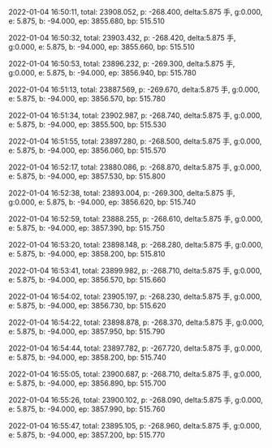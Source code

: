 2022-01-04 16:50:11, total: 23908.052, p: -268.400, delta:5.875 手, g:0.000, e: 5.875, b: -94.000, ep: 3855.680, bp: 515.510

2022-01-04 16:50:32, total: 23903.432, p: -268.420, delta:5.875 手, g:0.000, e: 5.875, b: -94.000, ep: 3855.660, bp: 515.510

2022-01-04 16:50:53, total: 23896.232, p: -269.300, delta:5.875 手, g:0.000, e: 5.875, b: -94.000, ep: 3856.940, bp: 515.780

2022-01-04 16:51:13, total: 23887.569, p: -269.670, delta:5.875 手, g:0.000, e: 5.875, b: -94.000, ep: 3856.570, bp: 515.780

2022-01-04 16:51:34, total: 23902.987, p: -268.740, delta:5.875 手, g:0.000, e: 5.875, b: -94.000, ep: 3855.500, bp: 515.530

2022-01-04 16:51:55, total: 23897.280, p: -268.500, delta:5.875 手, g:0.000, e: 5.875, b: -94.000, ep: 3856.060, bp: 515.570

2022-01-04 16:52:17, total: 23880.086, p: -268.870, delta:5.875 手, g:0.000, e: 5.875, b: -94.000, ep: 3857.530, bp: 515.800

2022-01-04 16:52:38, total: 23893.004, p: -269.300, delta:5.875 手, g:0.000, e: 5.875, b: -94.000, ep: 3856.620, bp: 515.740

2022-01-04 16:52:59, total: 23888.255, p: -268.610, delta:5.875 手, g:0.000, e: 5.875, b: -94.000, ep: 3857.390, bp: 515.750

2022-01-04 16:53:20, total: 23898.148, p: -268.280, delta:5.875 手, g:0.000, e: 5.875, b: -94.000, ep: 3858.200, bp: 515.810

2022-01-04 16:53:41, total: 23899.982, p: -268.710, delta:5.875 手, g:0.000, e: 5.875, b: -94.000, ep: 3856.570, bp: 515.660

2022-01-04 16:54:02, total: 23905.197, p: -268.230, delta:5.875 手, g:0.000, e: 5.875, b: -94.000, ep: 3856.730, bp: 515.620

2022-01-04 16:54:22, total: 23898.878, p: -268.370, delta:5.875 手, g:0.000, e: 5.875, b: -94.000, ep: 3857.950, bp: 515.790

2022-01-04 16:54:44, total: 23897.782, p: -267.720, delta:5.875 手, g:0.000, e: 5.875, b: -94.000, ep: 3858.200, bp: 515.740

2022-01-04 16:55:05, total: 23900.687, p: -268.710, delta:5.875 手, g:0.000, e: 5.875, b: -94.000, ep: 3856.890, bp: 515.700

2022-01-04 16:55:26, total: 23900.102, p: -268.090, delta:5.875 手, g:0.000, e: 5.875, b: -94.000, ep: 3857.990, bp: 515.760

2022-01-04 16:55:47, total: 23895.105, p: -268.960, delta:5.875 手, g:0.000, e: 5.875, b: -94.000, ep: 3857.200, bp: 515.770